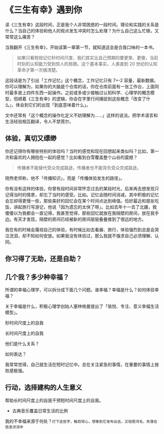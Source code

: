 # 《三生有幸》遇到你



读《三生有幸》这段时间，正是我个人非常困惑的一段时间。理论和实践的关系是什么？当自己的体验和他人的观点发生冲突时怎么处理？为什么自己这么忙碌，又常常这么痛苦？



当我翻开《三生有幸》，开始读第一章第一节，就知道这会是合我口味的一本书。

> 如果只看短视记忆秒时间尺度，我们其实比自己预期的要更笨、更傻，当前时刻的认知能力受到惊人的局限。这个基本事实，人类直到 20 世纪的认知革命才第一次搞清楚。

这段话是为了引出「工作记忆」这个概念，工作记忆只有 7+-2 容量，最新数据。你可以理解为，如果你的大脑是个仓库的话，你在仓库前面有一张工作台，上面同时最多放上四件东西一起操作。之前或多或少接触过认知科学、心理学的概念模型，但顺着《三生有幸》的逻辑，你会在字里行间捕捉到这些概念「改变了什么」，体会到它们的出现「到底意味着什么」。

文中还常有「这个概念的操作化定义不妨理解为……」这样的说法。把学术语言和生活经验相互翻译，令人不禁莞尔。



## 体验，真切又缥缈

你还记得你有哪些特别的体验吗？当时的感觉和现在回想起来类似吗？比如，第一次和喜欢的人拥抱在一起的感觉？比如看到白雪覆盖整个山谷的震撼？

> 传播者不能替代受众完成路途，传播者也不能背负受众完成路途。

晓煦老师称，他不「传播知识」，而是「传播体验发生的路径」。



你有没有这样的体验，你曾有段时间非常怀念过去的某段时光，后来再去想发现只记得当时的情景，却忘了当时的感受。比如。记忆会随时间消减，其中积极的记忆会忘却得更慢一些，那些美好的回忆会在某个时间点达到峰值。恰好最近和朋友吃饭，讲起旅行写游记，他说「因为遗忘的太快了呀」。比如去年十一去了北疆，我傻傻以为我都会一直记得，我甚至觉得，那些回忆就放在我隔壁的房间，放在我手边。有天才发现，隔壁的房间已经被新的房间层层叠叠推到了很远的地方。

我在有的时候会蔑视自己的体验，有时候比如去看展、旅行，体验强烈到总是会哭泣流泪，却不知如何安放。如果我没有体验过，那么我就不强求自己必须理解、认同。

## 你习得了无助，还是自助？



## 几个我？多少种幸福？

所谓的幸福心理学，可以拆分成下面几个问题。谁幸福？幸福是什么？如何体验幸福？

关于幸福是什么，积极心理学创始人塞林格曼提出了「愉悦、专注、意义幸福生活模型」。

秒时间尺度上的自我

长时间尺度上的自我

他们是什么关系？

如何表达？

我常常觉得，自己就生活在短时记忆中。总在关注紧急的事情，在重要的事情上挫败感极强。

## 行动，选择建构的人生意义

帮助长时间尺度上的自我干预短时间尺度上的自我。

- 古典音乐覆盖日常生活的比例



我的不幸福来源于何处？`打下这些字，触目惊心，想象到它发布出去，又轻若鸿毛，失落在信息洪流中`